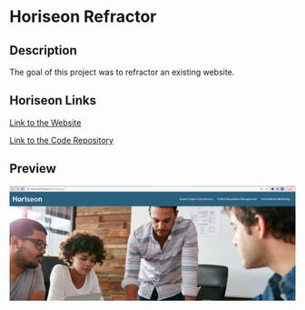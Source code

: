 # Horiseon Refractor 

## Description

The goal of this project was to refractor an existing website.

## Horiseon Links

[Link to the Website](https://dexterlgriffith.github.io/Homework-1/)

[Link to the Code Repository](https://github.com/DexterLGriffith/Homework-1)

## Preview
![PWgeneratorImage](../assets/images/projectImages/HoriseonImage.png)
